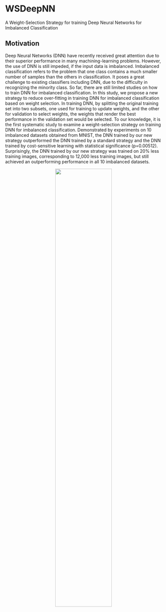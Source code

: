 # WSDeepNN
A Weight-Selection Strategy for training Deep Neural Networks for Imbalanced Classification

## Motivation
Deep Neural Networks (DNN) have recently received great attention due to their superior performance in many machining-learning problems. However, the use of DNN is still impeded, if the input data is imbalanced. Imbalanced classification refers to the problem that one class contains a much smaller number of samples than the others in classification. It poses a great challenge to existing classifiers including DNN, due to the difficulty in recognizing the minority class. So far, there are still limited studies on how to train DNN for imbalanced classification. In this study, we propose a new strategy to reduce over-fitting in training DNN for imbalanced classification based on weight selection. In training DNN, by splitting the original training set into two subsets, one used for training to update weights, and the other for validation to select weights, the weights that render the best performance in the validation set would be selected. To our knowledge, it is the first systematic study to examine a weight-selection strategy on training DNN for imbalanced classification. Demonstrated by experiments on 10 imbalanced datasets obtained from MNIST, the DNN trained by our new strategy outperformed the DNN trained by a standard strategy and the DNN trained by cost-sensitive learning with statistical significance (p=0.00512). Surprisingly, the DNN trained by our new strategy was trained on 20% less training images, corresponding to 12,000 less training images, but still achieved an outperforming performance in all 10 imbalanced datasets.



<p align="center"><img width=60% src="https://github.com/antoniosehk/WSDeepNN/blob/master/content/overview.png"></p>
